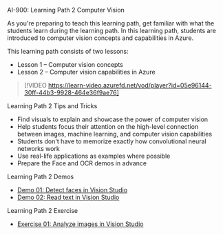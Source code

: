 

AI-900: Learning Path 2 Computer Vision

As you're preparing to teach this learning path, get familiar with what the students learn during the learning path. In this learning path, students are introduced to computer vision concepts and capabilities in Azure.

This learning path consists of two lessons:
- Lesson 1 – Computer vision concepts
- Lesson 2 – Computer vision capabilities in Azure


> [!VIDEO https://learn-video.azurefd.net/vod/player?id=05e96144-30ff-44b3-9928-464e36f9ae76] 

Learning Path 2 Tips and Tricks

- Find visuals to explain and showcase the power of computer vision
- Help students focus their attention on the high-level connection between images, machine learning, and computer vision capabilities
- Students don't have to memorize exactly how convolutional neural networks work
- Use real-life applications as examples where possible
- Prepare the Face and OCR demos in advance

Learning Path 2 Demos
- [Demo 01: Detect faces in Vision Studio](https://aka.ms/ai900-face)
- [Demo 02: Read text in Vision Studio](https://aka.ms/ai900-ocr)

Learning Path 2 Exercise
- [Exercise 01: Analyze images in Vision Studio](https://aka.ms/ai900-image-analysis)
